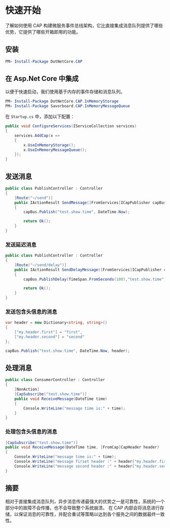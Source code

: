 # 快速开始

了解如何使用 CAP 构建微服务事件总线架构，它比直接集成消息队列提供了哪些优势，它提供了哪些开箱即用的功能。

## 安装

```powershell
PM> Install-Package DotNetCore.CAP
```

## 在 Asp.Net Core 中集成

以便于快速启动，我们使用基于内存的事件存储和消息队列。

```powershell
PM> Install-Package DotNetCore.CAP.InMemoryStorage
PM> Install-Package Savorboard.CAP.InMemoryMessageQueue
```

在 `Startup.cs` 中，添加以下配置：

```c#
public void ConfigureServices(IServiceCollection services)
{
    services.AddCap(x =>
    {
        x.UseInMemoryStorage();
        x.UseInMemoryMessageQueue();
    });
}
```

## 发送消息

```c#
public class PublishController : Controller
{
    [Route("~/send")]
    public IActionResult SendMessage([FromServices]ICapPublisher capBus)
    {
        capBus.Publish("test.show.time", DateTime.Now);

        return Ok();
    }
}
```

### 发送延迟消息

```c#
public class PublishController : Controller
{
    [Route("~/send/delay")]
    public IActionResult SendDelayMessage([FromServices]ICapPublisher capBus)
    {
        capBus.PublishDelay(TimeSpan.FromSeconds(100),"test.show.time", DateTime.Now);

        return Ok();
    }
}
```

### 发送包含头信息的消息

```c#
var header = new Dictionary<string, string>()
{
    ["my.header.first"] = "first",
    ["my.header.second"] = "second"
};

capBus.Publish("test.show.time", DateTime.Now, header);

```

## 处理消息

```C#
public class ConsumerController : Controller
{
    [NonAction]
    [CapSubscribe("test.show.time")]
    public void ReceiveMessage(DateTime time)
    {
        Console.WriteLine("message time is:" + time);
    }
}
```


### 处理包含头信息的消息

```c#
[CapSubscribe("test.show.time")]
public void ReceiveMessage(DateTime time, [FromCap]CapHeader header)
{
    Console.WriteLine("message time is:" + time);
    Console.WriteLine("message firset header :" + header["my.header.first"]);
    Console.WriteLine("message second header :" + header["my.header.second"]);
}

```

## 摘要

相对于直接集成消息队列，异步消息传递最强大的优势之一是可靠性，系统的一个部分中的故障不会传播，也不会导致整个系统崩溃。 在 CAP 内部会将消息进行存储，以保证消息的可靠性，并配合重试等策略以达到各个服务之间的数据最终一致性。